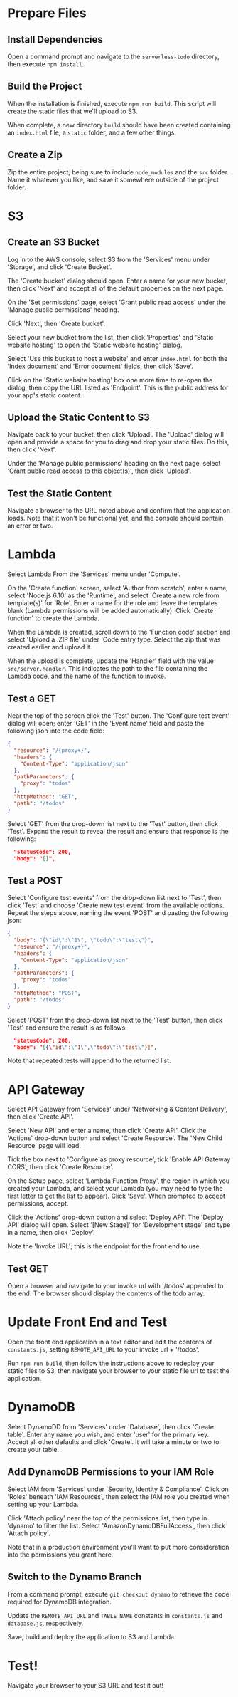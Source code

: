 # Prepare Files

## Install Dependencies

Open a command prompt and navigate to the `serverless-todo` directory, then execute `npm install`.

## Build the Project

When the installation is finished, execute `npm run build`.  This script will create the static files that we'll upload to S3.

When complete, a new directory `build` should have been created containing an `index.html` file, a `static` folder, and a few other things.

## Create a Zip

Zip the entire project, being sure to include `node_modules` and the `src` folder.  Name it whatever you like, and save it somewhere outside of the project folder.

# S3
## Create an S3 Bucket

Log in to the AWS console, select S3 from the 'Services' menu under 'Storage', and click 'Create Bucket'.

The 'Create bucket' dialog should open.  Enter a name for your new bucket, then click 'Next' and accept all of the default properties on the next page.  

On the 'Set permissions' page, select 'Grant public read access' under the 'Manage public permissions' heading.

Click 'Next', then 'Create bucket'.

Select your new bucket from the list, then click 'Properties' and 'Static website hosting' to open the 'Static website hosting' dialog.

Select 'Use this bucket to host a website' and enter `index.html` for both the 'Index document' and 'Error document' fields, then click 'Save'.

Click on the 'Static website hosting' box one more time to re-open the dialog, then copy the URL listed as 'Endpoint'.  This is the public address for your app's static content.

## Upload the Static Content to S3

Navigate back to your bucket, then click 'Upload'.  The 'Upload' dialog will open and provide a space for you to drag and drop your static files.  Do this, then click 'Next'.

Under the 'Manage public permissions' heading on the next page, select 'Grant public read access to this object(s)', then click 'Upload'.

## Test the Static Content

Navigate a browser to the URL noted above and confirm that the application loads.  Note that it won't be functional yet, and the console should contain an error or two.

# Lambda

Select Lambda From the 'Services' menu under 'Compute'.

On the 'Create function' screen, select 'Author from scratch', enter a name, select 'Node.js 6.10' as the 'Runtime', and select 'Create a new role from template(s)' for 'Role'.  Enter a name for the role and leave the templates blank (Lambda permissions will be added automatically).  Click 'Create function' to create the Lambda.

When the Lambda is created, scroll down to the 'Function code' section and select 'Upload a .ZIP file' under 'Code entry type.  Select the zip that was created earlier and upload it.

When the upload is complete, update the 'Handler' field with the value `src/server.handler`.  This indicates the path to the file containing the Lambda code, and the name of the function to invoke.

## Test a GET

Near the top of the screen click the 'Test' button.  The 'Configure test event' dialog will open; enter 'GET' in the 'Event name' field and paste the following json into the code field:

```json
{
  "resource": "/{proxy+}",
  "headers": {
    "Content-Type": "application/json"
  },
  "pathParameters": {
    "proxy": "todos"
  },
  "httpMethod": "GET",
  "path": "/todos"
}
```

Select 'GET' from the drop-down list next to the 'Test' button, then click 'Test'.  Expand the result to reveal the result and ensure that response is the following:

```json
  "statusCode": 200,
  "body": "[]",
```

## Test a POST

Select 'Configure test events' from the drop-down list next to 'Test', then click 'Test' and choose 'Create new test event' from the available options.  Repeat the steps above, naming the event 'POST' and pasting the following json:

```json
{
  "body": "{\"id\":\"1\", \"todo\":\"test\"}",
  "resource": "/{proxy+}",
  "headers": {
    "Content-Type": "application/json"
  },
  "pathParameters": {
    "proxy": "todos"
  },
  "httpMethod": "POST",
  "path": "/todos"
}
```

Select 'POST' from the drop-down list next to the 'Test' button, then click 'Test' and ensure the result is as follows: 

```json
  "statusCode": 200,
  "body": "[{\"id\":\"1\",\"todo\":\"test\"}]",
```

Note that repeated tests will append to the returned list.

# API Gateway

Select API Gateway from 'Services' under 'Networking & Content Delivery', then click 'Create API'.

Select 'New API' and enter a name, then click 'Create API'.  Click the 'Actions' drop-down button and select 'Create Resource'.  The 'New Child Resource' page will load.

Tick the box next to 'Configure as proxy resource', tick 'Enable API Gateway CORS', then click 'Create Resource'.

On the Setup page, select 'Lambda Function Proxy', the region in which you created your Lambda, and select your Lambda (you may need to type the first letter to get the list to appear).  Click 'Save'.  When prompted to accept permissions, accept.

Click the 'Actions' drop-down button and select 'Deploy API'.  The 'Deploy API' dialog will open.  Select '[New Stage]' for 'Development stage' and type in a name, then click 'Deploy'.

Note the 'Invoke URL'; this is the endpoint for the front end to use.

## Test GET

Open a browser and navigate to your invoke url with '/todos' appended to the end.  The browser should display the contents of the todo array.

# Update Front End and Test

Open the front end application in a text editor and edit the contents of `constants.js`, setting `REMOTE_API_URL` to your invoke url + '/todos'.

Run `npm run build`, then follow the instructions above to redeploy your static files to S3, then navigate your browser to your static file url to test the application.  

# DynamoDB

Select DynamoDD from 'Services' under 'Database', then click 'Create table'.  Enter any name you wish, and enter 'user' for the primary key.  Accept all other defaults and click 'Create'.  It will take a minute or two to create your table.

## Add DynamoDB Permissions to your IAM Role

Select IAM from 'Services' under 'Security, Identity & Compliance'. Click on 'Roles' beneath 'IAM Resources', then select the IAM role you created when setting up your Lambda.

Click 'Attach policy' near the top of the permissions list, then type in 'dynamo' to filter the list.  Select 'AmazonDynamoDBFullAccess', then click 'Attach policy'.

Note that in a production environment you'll want to put more consideration into the permissions you grant here.

## Switch to the Dynamo Branch

From a command prompt, execute `git checkout dynamo` to retrieve the code required for DynamoDB integration.

Update the `REMOTE_API_URL` and `TABLE_NAME` constants in `constants.js` and `database.js`, respectively.

Save, build and deploy the application to S3 and Lambda.

# Test!

Navigate your browser to your S3 URL and test it out!
